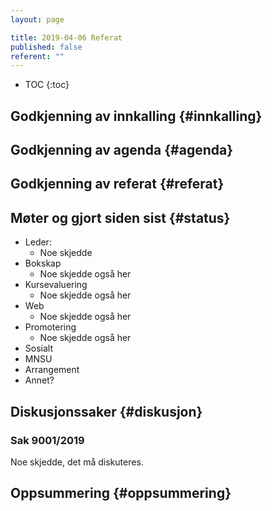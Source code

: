 ```yaml
---
layout: page

title: 2019-04-06 Referat
published: false
referent: ""
---
```


* TOC
{:toc}

## Godkjenning av innkalling {#innkalling}

## Godkjenning av agenda {#agenda}

## Godkjenning av referat {#referat}

## Møter og gjort siden sist {#status}

- Leder:
    - Noe skjedde
- Bokskap
    - Noe skjedde også her
- Kursevaluering
    - Noe skjedde også her
- Web
    - Noe skjedde også her
- Promotering
    - Noe skjedde også her
- Sosialt
- MNSU
- Arrangement
- Annet?

## Diskusjonssaker {#diskusjon}

### Sak 9001/2019
Noe skjedde, det må diskuteres.

## Oppsummering {#oppsummering}


[//]: # ( vim: set spl=nb: )
